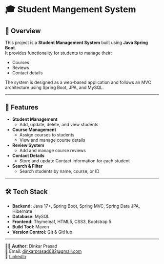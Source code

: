 # 🎓 Student  Mangement System 

## 📌 Overview
This project is a **Student Management System** built using **Java Spring Boot**.  
It provides functionality for students to manage their:
- Courses
- Reviews
- Contact details

The system is designed as a web-based application and follows an MVC architecture using Spring Boot, JPA, and MySQL.

---

## 🚀 Features
- **Student Management**
  - Add, update, delete, and view students
- **Course Management**
  - Assign courses to students
  - View and manage course details
- **Review System**
  - Add and manage course reviews
- **Contact Details**
  - Store and update Contact information for each student
- **Search & Filter**
  - Search students by name, course, or ID

---

## 🛠️ Tech Stack
- **Backend:** Java 17+, Spring Boot, Spring MVC, Spring Data JPA, Hibernate
- **Database:** MySQL
- **Frontend:** Thymeleaf, HTML5, CSS3, Bootstrap 5
- **Build Tool:** Maven
- **Version Control:** Git & GitHub

---

👨‍💻 **Author:** Dinkar Prasad  
📧 Email: dinkarprasad682@gmail.com  
🔗 [LinkedIn](https://linkedin.com/in/dinkarprasad682)


